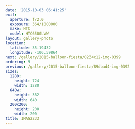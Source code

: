 ```yaml
---
date: '2015-10-03 06:41:25'
exif:
  aperture: f/2.0
  exposure: 364/1000000
  make: HTC
  model: HTC6500LVW
layout: gallery-photo
location:
  latitude: 35.19432
  longitude: -106.59864
next: /gallery/2015-balloon-fiesta/0234c12-img-0399
ordering: 9
previous: /gallery/2015-balloon-fiesta/89dbad4-img-0392
sizes:
  1280:
    height: 724
    width: 1280
  640w:
    height: 362
    width: 640
  200x200:
    height: 200
    width: 200
title: IMAG2233
---
```

